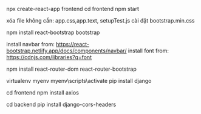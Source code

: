 npx create-react-app frontend
cd frontend
npm start

xóa file không cần: app.css,app.text, setupTest.js
cài đặt bootstrap.min.css

npm install react-bootstrap bootstrap

install navbar from: https://react-bootstrap.netlify.app/docs/components/navbar/
install font from: https://cdnjs.com/libraries?q=font

npm install react-router-dom react-router-bootstrap

virtualenv myenv
myenv\scripts\activate
pip install django

cd frontend
npm install axios

cd backend
pip install django-cors-headers
